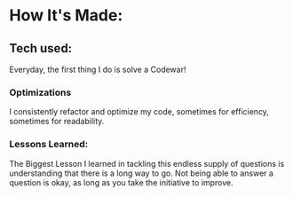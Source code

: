 # How It's Made:
## Tech used: 

Everyday, the first thing I do is solve a Codewar!

### Optimizations
I consistently refactor and optimize my code, sometimes for efficiency, sometimes for readability.

### Lessons Learned:
The Biggest Lesson I learned in tackling this endless supply of questions is understanding that there is a long way to go. Not being able to answer a question is okay, as long as you take the initiative to improve.
